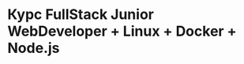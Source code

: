 # Курс FullStack Junior WebDeveloper + Linux + Docker + Node.js
<object data="" type="application/pdf">
    <embed src="https://github.com/lit79/fullstack_course_jsLinuxNodeDockerWeb/raw/master/plans_lit79.pdf">
        <p>This browser does not support PDFs. Please download the PDF to view it: <a href="https://github.com/lit79/fullstack_course_jsLinuxNodeDockerWeb/raw/master/plans_lit79.pdf">Скачать PDF</a>.</p>
    </embed>
</object>
